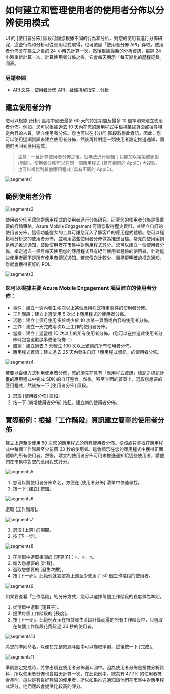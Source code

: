 <properties 
   pageTitle="Azure Mobile Engagement 使用者介面 - 使用者分佈" 
   description="了解如何使用 Azure Mobile Engagement 建立和管理使用者的使用者分佈以分辨使用模式" 
   services="mobile-engagement" 
   documentationCenter="" 
   authors="piyushjo" 
   manager="dwrede" 
   editor=""/>

<tags
   ms.service="mobile-engagement"
   ms.devlang="na"
   ms.topic="article"
   ms.tgt_pltfrm="mobile-multiple"
   ms.workload="mobile" 
   ms.date="02/17/2015"
   ms.author="piyushjo"/>

# 如何建立和管理使用者的使用者分佈以分辨使用模式
UI 的 [使用者分佈] 區段可讓您根據不同的行為和分析，對您的使用者進行分佈研究，這些行為和分析可從應用程式取得，也可透過「使用者分佈 API」存取。使用者分佈會在建立之後的 24 小時先計算一次，然後根據最新的分析資訊，每隔 24 小時重新計算一次。計算使用者分佈之後，它會每天顯示「每天變化的歷程記錄」圖表。

### 另請參閱
- [API 文件 - 使用者分佈 API][Link 4]、[疑難排解指南 - 分析][Link 21]

## 建立使用者分佈
您可以根據 [分析] 區段中過去最多 60 天的特定期間及最多 10 個準則來建立使用者分佈。例如，您可以根據過去 10 天內在您的應用程式中檢視某些頁面或搜尋特定內容的人員，建立使用者分佈。您也可以在 [分析] 區段取得此資訊。因此，您可以使用這項資訊來建立使用者分佈，然後再針對這一類使用者設定推送通知，讓他們再回到應用程式。
 
> 注意：一旦計算使用者分佈之後，就無法進行編輯；只能加以複製或銷毀 (刪除)。使用者分佈可以在同一個應用程式 (具有相同的 AppID) 內複製，也可以複製到其他應用程式 (具有不同的 AppID)。
 
 ![segments1][35]

## 範例使用者分佈
 ![segments2][36]

使用者分佈可讓您對應用程式的使用者進行分佈研究。研究您的使用者分佈是很重要的行銷策略。Azure Mobile Engagement 可讓您取得歷史資料，並建立自訂的使用者分佈。這個功能強大的工具可讓您深入了解客戶的應用程式體驗。您可以輕鬆地分析您的使用者分佈，並利用這些使用者分佈做為推送目標。常見的使用案例是傳送推送通知，鼓勵使用者在市集中對應用程式評分。您可以建立一個使用者分佈，指定過去一個月每天使用您的應用程式且有絕佳使用者體驗的使用者，針對這些使用者而不是所有使用者傳送通知。若您傳送比較少、目標更明確的推送通知，您就會獲得更好的 ROI。
 
 ![segments3][37]

### 您可以根據主要 Azure Mobile Engagement 項目建立的使用者分佈：
- 事件：建立一週內發生兩次以上某個應用程式特定事件的使用者分佈。 
- 工作階段：建立上週使用 5 次以上應用程式的使用者分佈。
- 活動：建立上個月使用多於或少於 10 次某一頁面或內容的使用者分佈。
- 工作：建立一天完成兩次以上工作的使用者分佈。
- 當機：建立上週當機 10 次以上的所有使用者分佈。(您可以在推送此使用者分佈時包含道歉啟事或優待券！)
- 錯誤：建立過去 3 天發生 100 次以上錯誤的所有使用者分佈。
- 應用程式資訊：建立過去 25 天內發生自訂「應用程式資訊」的使用者分佈。
 
 ![segments4][38]

若要以最佳方式利用使用者分佈，您必須先在具有「應用程式資訊」標記之標記計畫的應用程式中完成 SDK 的自訂整合。然後，移至介面的首頁上，選取您想要的應用程式，然後按一下 [使用者分佈] 區段。

1. 選取 [使用者分佈] 區段。
2. 按一下 [新增使用者分佈] 按鈕，建立新的使用者分佈。

## 實際範例：根據「工作階段」資訊建立簡單的使用者分佈
建立上週至少使用 50 次您的應用程式的所有使用者分佈。從該處只尋找在應用程式中每個工作階段至少花費 30 秒的使用者。這會顯示在您的應用程式中獲得正面體驗的所有使用者。然後，建立的使用者分佈可用來推送通知給這些使用者，請他們在市集中對您的應用程式評分。
 
 ![segments5][39]

1. 您可以將使用者分佈命名，方便在 [使用者分佈] 清單中快速尋找。
2. 按一下 [建立] 按鈕。
 
 ![segments6][40]

選取 [工作階段]。
 
 ![segments7][41]

1. 選取 [上週] 的期間。
2. 按 [下一步]。
 
 ![segments8][42]

1. 在清單中選取相關的 [運算子]：=、≥、≤。
2. 輸入您想要的 [計數]。
3. 選取您想要的 [發生次數]。 
4. 按 [下一步]。此範例就設定為上週至少使用了 50 個工作階段的使用者。
 
 ![segments9][43]

如果要查看「工作階段」的分佈方式，您可以選擇每個工作階段的長度做為準則。

1. 從清單中選取 [運算子]。
2. 提供每個工作階段的 [長度]。
3. 按 [下一步]。此範例表示在根據發生區段計算而得的所有工作階段中，只選取在每個工作階段花費超過 30 秒的使用者。
 
 ![segments10][44]

將您的準則命名，以便在完整的漏斗圖中可以擷取準則，然後按一下 [完成]。
 
 ![segments11][45]

準則設定完成時，將會出現在使用者分佈漏斗圖中。因為使用者分佈是根據分析資料，所以使用者分佈也會每天計算一次。在此範例中，總共有 47.7% 的使用者符合準則。這些是有良好體驗的使用者，所以如果推送通知請他們在市集中對應用程式評分，他們應該會提供比較高的評分。

<!--Image references-->
[1]: ./media/mobile-engagement-user-interface-navigation/navigation1.png
[2]: ./media/mobile-engagement-user-interface-home/home1.png
[3]: ./media/mobile-engagement-user-interface-home/home2.png
[4]: ./media/mobile-engagement-user-interface-home/home3.png
[5]: ./media/mobile-engagement-user-interface-home/home4.png
[6]: ./media/mobile-engagement-user-interface-home/home5.png
[7]: ./media/mobile-engagement-user-interface-my-account/myaccount1.png
[8]: ./media/mobile-engagement-user-interface-my-account/myaccount2.png
[9]: ./media/mobile-engagement-user-interface-my-account/myaccount3.png
[10]: ./media/mobile-engagement-user-interface-analytics/analytics1.png
[11]: ./media/mobile-engagement-user-interface-analytics/analytics2.png
[12]: ./media/mobile-engagement-user-interface-analytics/analytics3.png
[13]: ./media/mobile-engagement-user-interface-analytics/analytics4.png
[14]: ./media/mobile-engagement-user-interface-monitor/monitor1.png
[15]: ./media/mobile-engagement-user-interface-monitor/monitor2.png
[16]: ./media/mobile-engagement-user-interface-monitor/monitor3.png
[17]: ./media/mobile-engagement-user-interface-monitor/monitor4.png
[18]: ./media/mobile-engagement-user-interface-reach/reach1.png
[19]: ./media/mobile-engagement-user-interface-reach/reach2.png
[20]: ./media/mobile-engagement-user-interface-reach-campaign/Reach-Campaign1.png
[21]: ./media/mobile-engagement-user-interface-reach-campaign/Reach-Campaign2.png
[22]: ./media/mobile-engagement-user-interface-reach-campaign/Reach-Campaign3.png
[23]: ./media/mobile-engagement-user-interface-reach-campaign/Reach-Campaign4.png
[24]: ./media/mobile-engagement-user-interface-reach-campaign/Reach-Campaign5.png
[25]: ./media/mobile-engagement-user-interface-reach-campaign/Reach-Campaign6.png
[26]: ./media/mobile-engagement-user-interface-reach-campaign/Reach-Campaign7.png
[27]: ./media/mobile-engagement-user-interface-reach-campaign/Reach-Campaign8.png
[28]: ./media/mobile-engagement-user-interface-reach-campaign/Reach-Campaign9.png
[29]: ./media/mobile-engagement-user-interface-reach-criterion/Reach-Criterion1.png
[30]: ./media/mobile-engagement-user-interface-reach-content/Reach-Content1.png
[31]: ./media/mobile-engagement-user-interface-reach-content/Reach-Content2.png
[32]: ./media/mobile-engagement-user-interface-reach-content/Reach-Content3.png
[33]: ./media/mobile-engagement-user-interface-reach-content/Reach-Content4.png
[34]: ./media/mobile-engagement-user-interface-dashboard/dashboard1.png
[35]: ./media/mobile-engagement-user-interface-segments/segments1.png
[36]: ./media/mobile-engagement-user-interface-segments/segments2.png
[37]: ./media/mobile-engagement-user-interface-segments/segments3.png
[38]: ./media/mobile-engagement-user-interface-segments/segments4.png
[39]: ./media/mobile-engagement-user-interface-segments/segments5.png
[40]: ./media/mobile-engagement-user-interface-segments/segments6.png
[41]: ./media/mobile-engagement-user-interface-segments/segments7.png
[42]: ./media/mobile-engagement-user-interface-segments/segments8.png
[43]: ./media/mobile-engagement-user-interface-segments/segments9.png
[44]: ./media/mobile-engagement-user-interface-segments/segments10.png
[45]: ./media/mobile-engagement-user-interface-segments/segments11.png
[46]: ./media/mobile-engagement-user-interface-settings/settings1.png
[47]: ./media/mobile-engagement-user-interface-settings/settings2.png
[48]: ./media/mobile-engagement-user-interface-settings/settings3.png
[49]: ./media/mobile-engagement-user-interface-settings/settings4.png
[50]: ./media/mobile-engagement-user-interface-settings/settings5.png
[51]: ./media/mobile-engagement-user-interface-settings/settings6.png
[52]: ./media/mobile-engagement-user-interface-settings/settings7.png
[53]: ./media/mobile-engagement-user-interface-settings/settings8.png
[54]: ./media/mobile-engagement-user-interface-settings/settings9.png
[55]: ./media/mobile-engagement-user-interface-settings/settings10.png
[56]: ./media/mobile-engagement-user-interface-settings/settings11.png
[57]: ./media/mobile-engagement-user-interface-settings/settings12.png
[58]: ./media/mobile-engagement-user-interface-settings/settings13.png

<!--Link references-->
[Link 1]: mobile-engagement-user-interface.md
[Link 2]: mobile-engagement-troubleshooting-guide.md
[Link 3]: mobile-engagement-how-tos.md
[Link 4]: http://go.microsoft.com/fwlink/?LinkID=525553
[Link 5]: http://go.microsoft.com/fwlink/?LinkID=525554
[Link 6]: http://go.microsoft.com/fwlink/?LinkId=525555
[Link 7]: https://account.windowsazure.com/PreviewFeatures
[Link 8]: https://social.msdn.microsoft.com/Forums/azure/home?forum=azuremobileengagement
[Link 9]: http://azure.microsoft.com/services/mobile-engagement/
[Link 10]: http://azure.microsoft.com/documentation/services/mobile-engagement/
[Link 11]: http://azure.microsoft.com/pricing/details/mobile-engagement/
[Link 12]: mobile-engagement-user-interface-navigation.md
[Link 13]: mobile-engagement-user-interface-home.md
[Link 14]: mobile-engagement-user-interface-my-account.md
[Link 15]: mobile-engagement-user-interface-analytics.md
[Link 16]: mobile-engagement-user-interface-monitor.md
[Link 17]: mobile-engagement-user-interface-reach.md
[Link 18]: mobile-engagement-user-interface-segments.md
[Link 19]: mobile-engagement-user-interface-dashboard.md
[Link 20]: mobile-engagement-user-interface-settings.md
[Link 21]: mobile-engagement-troubleshooting-guide-analytics.md
[Link 22]: mobile-engagement-troubleshooting-guide-apis.md
[Link 23]: mobile-engagement-troubleshooting-guide-push-reach.md
[Link 24]: mobile-engagement-troubleshooting-guide-service.md
[Link 25]: mobile-engagement-troubleshooting-guide-sdk.md
[Link 26]: mobile-engagement-troubleshooting-guide-sr-info.md
[Link 27]: ../mobile-engagement-how-tos-first-push.md
[Link 28]: ../mobile-engagement-how-tos-test-campaign.md
[Link 29]: ../mobile-engagement-how-tos-personalize-push.md
[Link 30]: ../mobile-engagement-how-tos-differentiate-push.md
[Link 31]: ../mobile-engagement-how-tos-schedule-campaign.md
[Link 32]: ../mobile-engagement-how-tos-text-view.md
[Link 33]: ../mobile-engagement-how-tos-web-view.md
 

<!---HONumber=July15_HO2-->